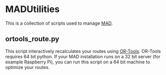 # MADUtilities

This is a collection of scripts used to manage [MAD](https://github.com/Map-A-Droid/MAD).

## ortools_route.py

This script interactively recalculates your routes using [OR-Tools](https://developers.google.com/optimization).
OR-Tools requires 64 bit python. If your MAD installation runs on a 32 bit server (for example Raspberry Pi), you can run this script on a 64 bit machine to optimize your routes.